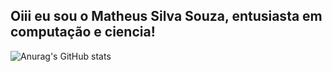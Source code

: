 ## Oiii eu sou o Matheus Silva Souza, entusiasta em computação e ciencia!

![Anurag's GitHub stats](https://github-readme-stats.vercel.app/api?username=Matheus0s0souzashow_icons=true=prs,issues,contribs)



